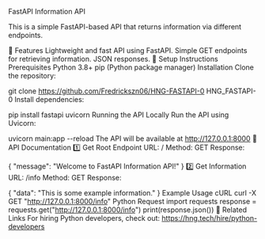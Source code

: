 FastAPI Information API

This is a simple FastAPI-based API that returns information via different endpoints.

📌 Features
Lightweight and fast API using FastAPI.
Simple GET endpoints for retrieving information.
JSON responses.
🚀 Setup Instructions
Prerequisites
Python 3.8+
pip (Python package manager)
Installation
Clone the repository:

git clone https://github.com/Fredrickszn06/HNG-FASTAPI-0
HNG_FASTAPI-0
Install dependencies:

pip install fastapi uvicorn
Running the API Locally
Run the API using Uvicorn:

uvicorn main:app --reload
The API will be available at http://127.0.0.1:8000
📡 API Documentation
1️⃣ Get Root Endpoint
URL: /
Method: GET
Response:

{
  "message": "Welcome to FastAPI Information API!"
}
2️⃣ Get Information
URL: /info
Method: GET
Response:

{
  "data": "This is some example information."
}
Example Usage
cURL
curl -X GET "http://127.0.0.1:8000/info"
Python Request
import requests
response = requests.get("http://127.0.0.1:8000/info")
print(response.json())
🔗 Related Links
For hiring Python developers, check out:
https://hng.tech/hire/python-developers